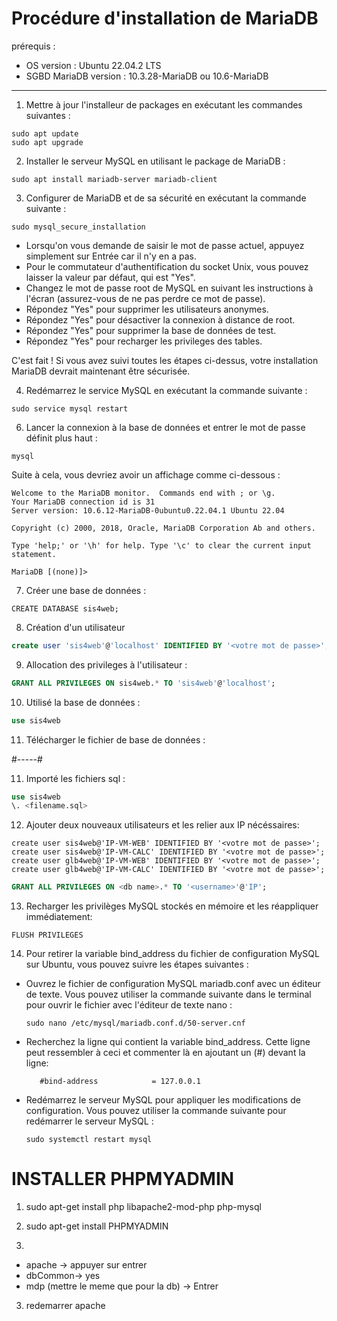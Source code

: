 
# Procédure d'installation de MariaDB

prérequis :

- OS version : Ubuntu 22.04.2 LTS   
- SGBD MariaDB version : 10.3.28-MariaDB ou 10.6-MariaDB

---

1) Mettre à jour l'installeur de packages en exécutant les commandes suivantes :   
   
   
```
sudo apt update
sudo apt upgrade
```

2) Installer le serveur MySQL en utilisant le package de MariaDB :
   

```
sudo apt install mariadb-server mariadb-client
```

3) Configurer de MariaDB et de sa sécurité en exécutant la commande suivante :
   

```
sudo mysql_secure_installation
```

- Lorsqu'on vous demande de saisir le mot de passe actuel, appuyez simplement sur Entrée car il n'y en a pas.   
- Pour le commutateur d'authentification du socket Unix, vous pouvez laisser la valeur par défaut, qui est "Yes".   
- Changez le mot de passe root de MySQL en suivant les instructions à l'écran (assurez-vous de ne pas perdre ce mot de passe).   
- Répondez "Yes" pour supprimer les utilisateurs anonymes.
- Répondez "Yes" pour désactiver la connexion à distance de root.
- Répondez "Yes" pour supprimer la base de données de test.
- Répondez "Yes" pour recharger les privileges des tables.

C'est fait !  Si vous avez suivi toutes les étapes ci-dessus, votre installation MariaDB devrait maintenant être sécurisée.   

4) Redémarrez le service MySQL en exécutant la commande suivante :
    

```
sudo service mysql restart
```


6) Lancer la connexion à la base de données et entrer le mot de passe définit plus haut : 
   

```
mysql
```

Suite à cela, vous devriez avoir un affichage comme ci-dessous :
   
```
Welcome to the MariaDB monitor.  Commands end with ; or \g.
Your MariaDB connection id is 31
Server version: 10.6.12-MariaDB-0ubuntu0.22.04.1 Ubuntu 22.04

Copyright (c) 2000, 2018, Oracle, MariaDB Corporation Ab and others.

Type 'help;' or '\h' for help. Type '\c' to clear the current input statement.

MariaDB [(none)]> 
```

7) Créer une base de données :
   

```mysql
CREATE DATABASE sis4web;
```

8) Création d'un utilisateur


```sql
create user 'sis4web'@'localhost' IDENTIFIED BY '<votre mot de passe>';
```

9) Allocation des privileges à l'utilisateur <username> : 
    
    
```sql
GRANT ALL PRIVILEGES ON sis4web.* TO 'sis4web'@'localhost';
```

10) Utilisé la base de données : 
   
```sql
use sis4web
```


11) Télécharger le fichier de base de données : 

#-----#

11) Importé les fichiers sql : 
   

```sql
use sis4web
\. <filename.sql>
```

12) Ajouter deux nouveaux utilisateurs et les relier aux IP nécéssaires:

```
create user sis4web@'IP-VM-WEB' IDENTIFIED BY '<votre mot de passe>';
create user sis4web@'IP-VM-CALC' IDENTIFIED BY '<votre mot de passe>';
create user glb4web@'IP-VM-WEB' IDENTIFIED BY '<votre mot de passe>';
create user glb4web@'IP-VM-CALC' IDENTIFIED BY '<votre mot de passe>';
```
```sql
GRANT ALL PRIVILEGES ON <db name>.* TO '<username>'@'IP';
```

13) Recharger les privilèges MySQL stockés en mémoire et les réappliquer immédiatement: 
   

```
FLUSH PRIVILEGES
```
   
14) Pour retirer la variable bind_address du fichier de configuration MySQL sur Ubuntu, vous pouvez suivre les étapes suivantes : 
   
- Ouvrez le fichier de configuration MySQL mariadb.conf avec un éditeur de texte. Vous pouvez utiliser la commande suivante dans le terminal pour ouvrir le fichier avec l'éditeur de texte nano :
   
   ```
   sudo nano /etc/mysql/mariadb.conf.d/50-server.cnf
   ```
   
- Recherchez la ligne qui contient la variable bind_address. Cette ligne peut ressembler à ceci et commenter là en ajoutant un (#) devant la ligne:
   ```
      #bind-address            = 127.0.0.1
   ```
   
- Redémarrez le serveur MySQL pour appliquer les modifications de configuration. Vous pouvez utiliser la commande suivante pour redémarrer le serveur MySQL : 
   ```
   sudo systemctl restart mysql
   ```


# INSTALLER PHPMYADMIN


1) sudo apt-get install php libapache2-mod-php php-mysql

1) sudo apt-get install PHPMYADMIN

2)
- apache -> appuyer sur entrer
- dbCommon-> yes 
- mdp (mettre le meme que pour la db) -> Entrer

3) redemarrer apache 

  
